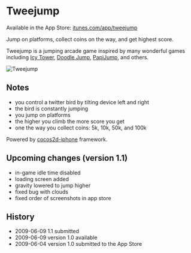 # Tweejump

Available in the App Store: [itunes.com/app/tweejump][1]

Jump on platforms, collect coins on the way, and get highest score.

Tweejump is a jumping arcade game inspired by many wonderful games including [Icy Tower][2], [Doodle Jump][3], [PapiJump][4], and others.

[1]: http://itunes.com/app/tweejump
[2]: http://www.freelunchdesign.com/games.php?id=6
[3]: http://itunes.com/app/doodlejump
[4]: http://itunes.com/app/papijump

![Tweejump](http://tweejump.com/tweejump-1.jpg)

## Notes

- you control a twitter bird by tilting device left and right
- the bird is constantly jumping
- you jump on platforms
- the higher you climb the more score you get
- one the way you collect coins: 5k, 10k, 50k, and 100k

Powered by [cocos2d-iphone][10] framework.

[10]: http://code.google.com/p/cocos2d-iphone/

## Upcoming changes (version 1.1)

- in-game idle time disabled
- loading screen added
- gravity lowered to jump higher
- fixed bug with clouds
- fixed order of screenshots in app store

## History

- 2009-06-09 1.1 submitted
- 2009-06-09 version 1.0 available
- 2009-06-04 version 1.0 submitted to the App Store

